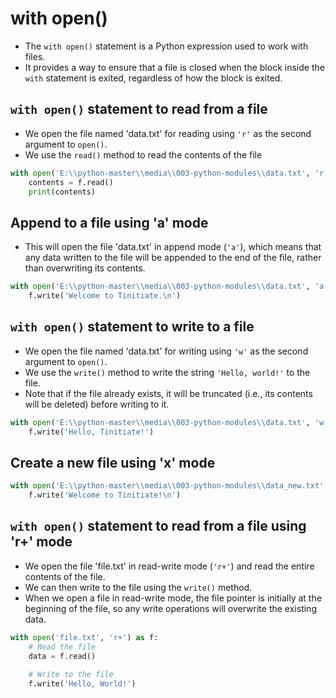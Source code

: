 # with open()

* The `with open()` statement is a Python expression used to work with files.
* It provides a way to ensure that a file is closed when the block inside the `with` statement is exited, regardless of how the block is exited. 

## `with open()` statement to read from a file

*  We open the file named 'data.txt' for reading using `'r'` as the second argument to `open()`. 
* We use the `read()` method to read the contents of the file 

```python
with open('E:\\python-master\\media\\003-python-modules\\data.txt', 'r') as f:
    contents = f.read()
    print(contents)
```

## Append to a file using 'a' mode

* This will open the file 'data.txt' in append mode (`'a'`), which means that any data written to the file will be appended to the end of the file, rather than overwriting its contents.

```python
with open('E:\\python-master\\media\\003-python-modules\\data.txt', 'a') as f:
    f.write('Welcome to Tinitiate.\n')
```

## `with open()` statement to write to a file

* We open the file named 'data.txt' for writing using `'w'` as the second argument to `open()`. 
* We use the `write()` method to write the string `'Hello, world!'` to the file. 
* Note that if the file already exists, it will be truncated (i.e., its contents will be deleted) before writing to it.

```python
with open('E:\\python-master\\media\\003-python-modules\\data.txt', 'w') as f:
    f.write('Hello, Tinitiate!')

```

## Create a new file using 'x' mode

```python
with open('E:\\python-master\\media\\003-python-modules\\data_new.txt', 'x') as f:
    f.write('Welcome to Tinitiate!\n')
```

## `with open()` statement to read from a file using 'r+' mode

* We open the file 'file.txt' in read-write mode (`'r+'`) and read the entire contents of the file.
* We can then write to the file using the `write()` method.
* When we open a file in read-write mode, the file pointer is initially at the beginning of the file, so any write operations will overwrite the existing data. 

```python
with open('file.txt', 'r+') as f:
    # Read the file
    data = f.read()
    
    # Write to the file
    f.write('Hello, World!')

```

